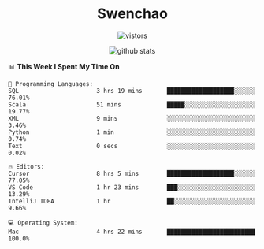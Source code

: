 <h1 align="center">Swenchao</h3>

<p align="center">
  <img src="https://visitor-badge.glitch.me/badge?page_id=Swenchao" alt="vistors" />
</p>

<p align="center">
  <img src="https://github-readme-stats.vercel.app/api?username=Swenchao&count_private=true&show_icons=true&theme=vue-dark&hide_title=true" alt="github stats" />
</p>

<!--START_SECTION:waka-->
📊 **This Week I Spent My Time On** 

```text
💬 Programming Languages: 
SQL                      3 hrs 19 mins       ███████████████████░░░░░░   76.01% 
Scala                    51 mins             █████░░░░░░░░░░░░░░░░░░░░   19.77% 
XML                      9 mins              ░░░░░░░░░░░░░░░░░░░░░░░░░   3.46% 
Python                   1 min               ░░░░░░░░░░░░░░░░░░░░░░░░░   0.74% 
Text                     0 secs              ░░░░░░░░░░░░░░░░░░░░░░░░░   0.02%

🔥 Editors: 
Cursor                   8 hrs 5 mins        ███████████████████░░░░░░   77.05% 
VS Code                  1 hr 23 mins        ███░░░░░░░░░░░░░░░░░░░░░░   13.29% 
IntelliJ IDEA            1 hr                ██░░░░░░░░░░░░░░░░░░░░░░░   9.66%

💻 Operating System: 
Mac                      4 hrs 22 mins       █████████████████████████   100.0%

```


<!--END_SECTION:waka-->
